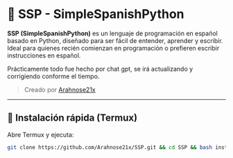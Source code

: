# 🐍 SSP - SimpleSpanishPython

**SSP (SimpleSpanishPython)** es un lenguaje de programación en español basado en Python, diseñado para ser fácil de entender, aprender y escribir. Ideal para quienes recién comienzan en programación o prefieren escribir instrucciones en español.

Prácticamente todo fue hecho por chat gpt, se irá actualizando y corrigiendo conforme el tiempo.

> Creado por [Arahnose21x](https://github.com/Arahnose21x)

---

## 🚀 Instalación rápida (Termux)

Abre Termux y ejecuta:

```bash
git clone https://github.com/Arahnose21x/SSP.git && cd SSP && bash instalador.sh